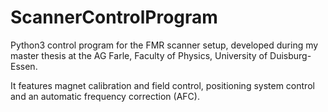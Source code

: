 # ScannerControlProgram
Python3 control program for the FMR scanner setup, developed during my master thesis at the AG Farle, Faculty of Physics, University of Duisburg-Essen.

It features magnet calibration and field control, positioning system control and an automatic frequency correction (AFC).
